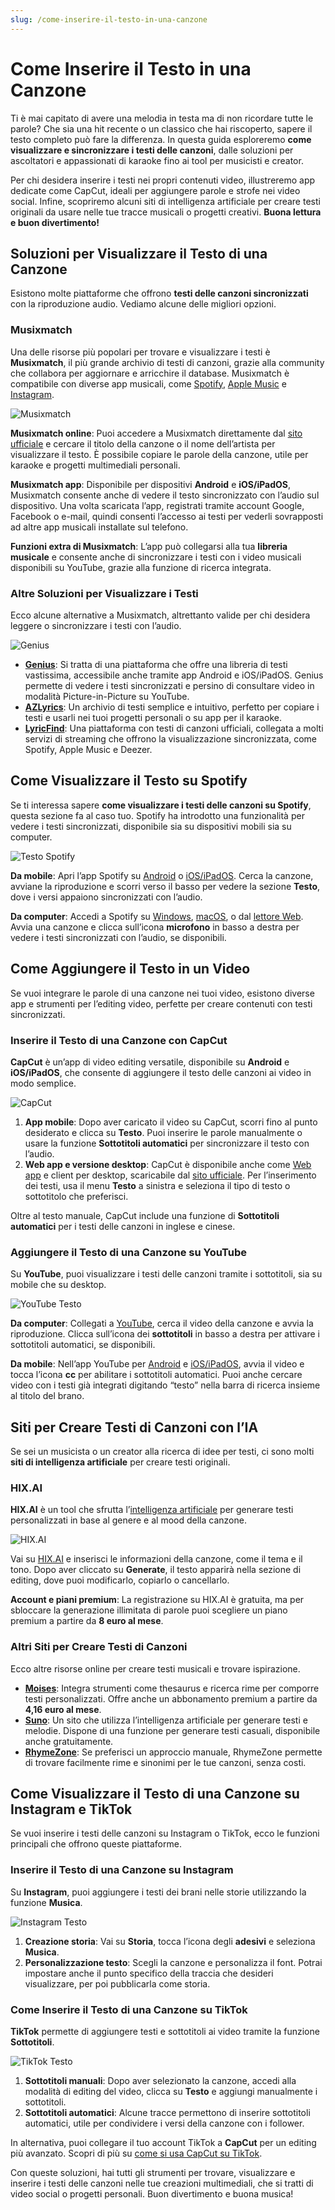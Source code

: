 ```yaml
---
slug: /come-inserire-il-testo-in-una-canzone
---
```

# Come Inserire il Testo in una Canzone

Ti è mai capitato di avere una melodia in testa ma di non ricordare tutte le parole? Che sia una hit recente o un classico che hai riscoperto, sapere il testo completo può fare la differenza. In questa guida esploreremo **come visualizzare e sincronizzare i testi delle canzoni**, dalle soluzioni per ascoltatori e appassionati di karaoke fino ai tool per musicisti e creator.

Per chi desidera inserire i testi nei propri contenuti video, illustreremo app dedicate come CapCut, ideali per aggiungere parole e strofe nei video social. Infine, scopriremo alcuni siti di intelligenza artificiale per creare testi originali da usare nelle tue tracce musicali o progetti creativi. **Buona lettura e buon divertimento!**

## Soluzioni per Visualizzare il Testo di una Canzone

Esistono molte piattaforme che offrono **testi delle canzoni sincronizzati** con la riproduzione audio. Vediamo alcune delle migliori opzioni.

### Musixmatch

Una delle risorse più popolari per trovare e visualizzare i testi è **Musixmatch**, il più grande archivio di testi di canzoni, grazie alla community che collabora per aggiornare e arricchire il database. Musixmatch è compatibile con diverse app musicali, come [Spotify](https://www.aranzulla.it/come-funziona-spotify-468261.html), [Apple Music](https://www.aranzulla.it/come-funziona-apple-music-1037560.html) e [Instagram](https://www.aranzulla.it/come-usare-instagram-28531.html).

![Musixmatch](/guide-img/d1394efd.jpg)

**Musixmatch online**: Puoi accedere a Musixmatch direttamente dal [sito ufficiale](https://www.musixmatch.com/it/scopri) e cercare il titolo della canzone o il nome dell’artista per visualizzare il testo. È possibile copiare le parole della canzone, utile per karaoke e progetti multimediali personali.

**Musixmatch app**: Disponibile per dispositivi **Android** e **iOS/iPadOS**, Musixmatch consente anche di vedere il testo sincronizzato con l’audio sul dispositivo. Una volta scaricata l’app, registrati tramite account Google, Facebook o e-mail, quindi consenti l’accesso ai testi per vederli sovrapposti ad altre app musicali installate sul telefono.

**Funzioni extra di Musixmatch**: L’app può collegarsi alla tua **libreria musicale** e consente anche di sincronizzare i testi con i video musicali disponibili su YouTube, grazie alla funzione di ricerca integrata.

### Altre Soluzioni per Visualizzare i Testi

Ecco alcune alternative a Musixmatch, altrettanto valide per chi desidera leggere o sincronizzare i testi con l’audio.

![Genius](/guide-img/f67a9dce.jpg)

- **[Genius](https://genius.com/)**: Si tratta di una piattaforma che offre una libreria di testi vastissima, accessibile anche tramite app Android e iOS/iPadOS. Genius permette di vedere i testi sincronizzati e persino di consultare video in modalità Picture-in-Picture su YouTube.
- **[AZLyrics](https://www.azlyrics.com/)**: Un archivio di testi semplice e intuitivo, perfetto per copiare i testi e usarli nei tuoi progetti personali o su app per il karaoke.
- **[LyricFind](https://www.lyricfind.com/)**: Una piattaforma con testi di canzoni ufficiali, collegata a molti servizi di streaming che offrono la visualizzazione sincronizzata, come Spotify, Apple Music e Deezer.

## Come Visualizzare il Testo su Spotify

Se ti interessa sapere **come visualizzare i testi delle canzoni su Spotify**, questa sezione fa al caso tuo. Spotify ha introdotto una funzionalità per vedere i testi sincronizzati, disponibile sia su dispositivi mobili sia su computer.

![Testo Spotify](/guide-img/bde2ae2b.jpg)

**Da mobile**: Apri l’app Spotify su [Android](https://play.google.com/store/apps/details?id=com.spotify.music) o [iOS/iPadOS](https://apps.apple.com/it/app/spotify-musica-e-podcast/id324684580). Cerca la canzone, avviane la riproduzione e scorri verso il basso per vedere la sezione **Testo**, dove i versi appaiono sincronizzati con l’audio.

**Da computer**: Accedi a Spotify su [Windows](https://apps.microsoft.com/detail/9ncbcszsjrsb), [macOS](https://www.spotify.com/it/download/mac/), o dal [lettore Web](https://open.spotify.com/intl-it). Avvia una canzone e clicca sull’icona **microfono** in basso a destra per vedere i testi sincronizzati con l’audio, se disponibili.

## Come Aggiungere il Testo in un Video

Se vuoi integrare le parole di una canzone nei tuoi video, esistono diverse app e strumenti per l’editing video, perfette per creare contenuti con testi sincronizzati.

### Inserire il Testo di una Canzone con CapCut

**CapCut** è un’app di video editing versatile, disponibile su **Android** e **iOS/iPadOS**, che consente di aggiungere il testo delle canzoni ai video in modo semplice.

![CapCut](/guide-img/1b447276.jpg)

1. **App mobile**: Dopo aver caricato il video su CapCut, scorri fino al punto desiderato e clicca su **Testo**. Puoi inserire le parole manualmente o usare la funzione **Sottotitoli automatici** per sincronizzare il testo con l’audio.
2. **Web app e versione desktop**: CapCut è disponibile anche come [Web app](https://www.capcut.com/editor) e client per desktop, scaricabile dal [sito ufficiale](https://www.capcut.com/my-edit). Per l’inserimento dei testi, usa il menu **Testo** a sinistra e seleziona il tipo di testo o sottotitolo che preferisci.

Oltre al testo manuale, CapCut include una funzione di **Sottotitoli automatici** per i testi delle canzoni in inglese e cinese.

### Aggiungere il Testo di una Canzone su YouTube

Su **YouTube**, puoi visualizzare i testi delle canzoni tramite i sottotitoli, sia su mobile che su desktop.

![YouTube Testo](/guide-img/13c65089.jpg)

**Da computer**: Collegati a [YouTube](https://www.youtube.com/), cerca il video della canzone e avvia la riproduzione. Clicca sull’icona dei **sottotitoli** in basso a destra per attivare i sottotitoli automatici, se disponibili.

**Da mobile**: Nell’app YouTube per [Android](https://play.google.com/store/apps/details?id=com.google.android.youtube) e [iOS/iPadOS](https://apps.apple.com/it/app/youtube/id544007664), avvia il video e tocca l’icona **cc** per abilitare i sottotitoli automatici. Puoi anche cercare video con i testi già integrati digitando “testo” nella barra di ricerca insieme al titolo del brano.

## Siti per Creare Testi di Canzoni con l’IA

Se sei un musicista o un creator alla ricerca di idee per testi, ci sono molti **siti di intelligenza artificiale** per creare testi originali.

### HIX.AI

**HIX.AI** è un tool che sfrutta l’[intelligenza artificiale](https://www.aranzulla.it/come-funziona-lintelligenza-artificiale-1499915.html) per generare testi personalizzati in base al genere e al mood della canzone. 

![HIX.AI](/guide-img/d330ac83.jpg)

Vai su [HIX.AI](https://writer.hix.ai/song-lyrics-generator) e inserisci le informazioni della canzone, come il tema e il tono. Dopo aver cliccato su **Generate**, il testo apparirà nella sezione di editing, dove puoi modificarlo, copiarlo o cancellarlo.

**Account e piani premium**: La registrazione su HIX.AI è gratuita, ma per sbloccare la generazione illimitata di parole puoi scegliere un piano premium a partire da **8 euro al mese**.

### Altri Siti per Creare Testi di Canzoni

Ecco altre risorse online per creare testi musicali e trovare ispirazione.

- **[Moises](https://moises.ai/it/features/lyric-writer/)**: Integra strumenti come thesaurus e ricerca rime per comporre testi personalizzati. Offre anche un abbonamento premium a partire da **4,16 euro al mese**.
- **[Suno](https://suno.com/)**: Un sito che utilizza l’intelligenza artificiale per generare testi e melodie. Dispone di una funzione per generare testi casuali, disponibile anche gratuitamente.
- **[RhymeZone](https://www.rhymezone.com/)**: Se preferisci un approccio manuale, RhymeZone permette di trovare facilmente rime e sinonimi per le tue canzoni, senza costi.

## Come Visualizzare il Testo di una Canzone su Instagram e TikTok

Se vuoi inserire i testi delle canzoni su Instagram o TikTok, ecco le funzioni principali che offrono queste piattaforme.

### Inserire il Testo di una Canzone su Instagram

Su **Instagram**, puoi aggiungere i testi dei brani nelle storie utilizzando la funzione **Musica**.

![Instagram Testo](/guide-img/cf7ef983.jpg)

1. **Creazione storia**: Vai su **Storia**, tocca l’icona degli **adesivi** e seleziona **Musica**.
2. **Personalizzazione testo**: Scegli la canzone e personalizza il font. Potrai impostare anche il punto specifico della traccia che desideri visualizzare, per poi pubblicarla come storia.

### Come Inserire il Testo di una Canzone su TikTok

**TikTok** permette di aggiungere testi e sottotitoli ai video tramite la funzione **Sottotitoli**.

![TikTok Testo](/guide-img/c24e4dd3.jpg)

1. **Sottotitoli manuali**: Dopo aver selezionato la canzone, accedi alla modalità di editing del video, clicca su **Testo** e aggiungi manualmente i sottotitoli.
2. **Sottotitoli automatici**: Alcune tracce permettono di inserire sottotitoli automatici, utile per condividere i versi della canzone con i follower.

In alternativa, puoi collegare il tuo account TikTok a **CapCut** per un editing più avanzato. Scopri di più su [come si usa CapCut su TikTok](https://www.aranzulla.it/come-si-usa-capcut-su-tiktok-1597959.html).

Con queste soluzioni, hai tutti gli strumenti per trovare, visualizzare e inserire i testi delle canzoni nelle tue creazioni multimediali, che si tratti di video social o progetti personali. Buon divertimento e buona musica!

